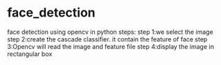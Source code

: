 # face_detection
face detection using opencv in python 
steps:
step 1:we select the image
step 2:create the cascade classifier. it contain the feature of face
step 3:Opencv will read the image and feature file
step 4:display the image in rectangular box

